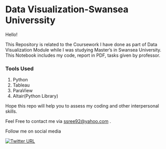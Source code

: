 # Data Visualization-Swansea Universsity

Hello!

This Repository is related to the Coursework I have done as part of Data Visualization Module while I was studying Master’s in Swansea University. This Notebook includes my code, report in PDF, tasks given by professor.


### Tools Used

1.	Python
2.	Tableau
3.	ParaView
4.	Altair(Python Library)

Hope this repo will help you to assess my coding and other interpersonal skills.

Feel Free to contact me via ssree92@yahoo.com .

Follow me on social media 

[![Twitter URL](https://img.shields.io/twitter/url/https/twitter.com/SowmyaSreeB.svg?style=social&label=Follow%20%40SowmyaSreeB)](https://twitter.com/SowmyaSreeB)


